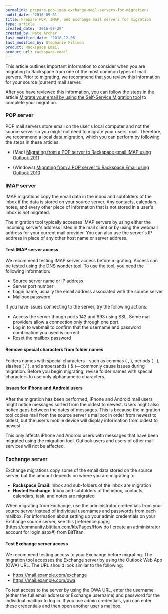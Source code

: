 ```yaml
---
permalink: prepare-pop-imap-exchange-mail-servers-for-migration/
audit_date: '2016-09-01'
title: Prepare POP, IMAP, and Exchange mail servers for migration
type: article
created_date: '2016-08-29'
created_by: Nate Archer
last_modified_date: '2018-12-06'
last_modified_by: Stephanie Fillmon
product: Rackspace Email
product_url: rackspace-email
---
```


This article outlines important information to consider when you are migrating to Rackspace from one of the most common types of mail servers. Prior to migrating, we recommend that you review this information for your source (current) mail server.

After you have reviewed this information, you can follow the steps in the article [Migrate your email by using the Self-Service Migration tool](/how-to/migrate-your-email-by-using-the-self-service-migration-tool/) to complete your migration.

### POP server

POP mail servers store email on the user's local computer and not the source server so you might not need to migrate your users' mail. Therefore, we recommend a local data migration, which you can perform by following the steps in these articles:

- (Mac) [Migrating from a POP server to Rackspace email IMAP using Outlook 2011](/how-to/migrating-from-a-pop-server-to-rackspace-email-imap-using-outlook-2011-mac/)

- (Windows) [Migrating from a POP server to Rackspace Email using Outlook 2010](/how-to/migrating-from-a-pop-server-to-rackspace-email-pop-using-outlook-2010/)

### IMAP server

IMAP migrations copy the email data in the inbox and subfolders of the inbox if the data is stored on your source server. Any contacts, calendars, notes, and every other piece of information that is not stored in a user's inbox is *not* migrated.

The migration tool typically accesses IMAP servers by using either the incoming server's address listed in the mail client or by using the webmail address for your current mail provider. You can also use the server's IP address in place of any other host name or server address.

#### Test IMAP server access

We recommend testing IMAP server access before migrating. Access can be tested using the [DNS wonder tool](http://www.dnswonder.com/Tools/ImapTest.aspx). To use the tool, you need the following information:

- Source server name or IP address
- Server port number
- Login name, usually the email address associated with the source server
- Mailbox password

If you have issues connecting to the server, try the following actions:

- Access the server though ports 142 and 993 using SSL. Some mail providers allow a connection only through one port.
- Log in to webmail to confirm that the username and password combination you used is correct
- Reset the mailbox password

#### Remove special characters from folder names

Folders names with special characters—such as commas ( , ), periods ( . ), slashes ( / ), and ampersands ( & )—commonly cause issues during migration. Before you begin migrating, revise folder names with special characters to use only alphanumeric characters.

#### Issues for iPhone and Android users

After the migration has been performed, iPhone and Android mail users might notice messages sorted from the oldest to newest. Users might also notice gaps between the dates of messages. This is because the migration tool copies mail from the source server's mailbox in order from newest to oldest, but the user's mobile device will display information from oldest to newest.

This only affects iPhone and Android users with messages that have been migrated using the migration tool. Outlook users and users of other mail services will not be affected.

### Exchange server

Exchange migrations copy some of the email data stored on the source server, but the amount depends on where you are migrating to:

- **Rackspace Email**: Inbox and sub-folders of the inbox are migration
- **Hosted Exchange**: Inbox and subfolders of the inbox, contacts, calendars, task, and notes are migrated

When migrating from Exchange, use the administrator credentials from your source server instead of individual usernames and passwords from each mailbox. For information about setting up your admin credentials on your Exchange source server, see this [reference page](https://community.bittitan.com/kb/Pages/How do I create an administrator account for login.aspx#) from BitTitan.

#### Test Exchange server access

We recommend testing access to your Exchange before migrating. The migration tool accesses the Exchange server by using the Outlook Web App (OWA) URL. The URL should look similar to the following:

- https://mail.example.com/exchange
- https://mail.example.com/owa

To test access to the server by using the OWA URL, enter the username (either the full email address or Exchange username) and password for the individual mailbox to log in. If you use admin credentials, you can enter these credentials and then open another user's mailbox.
